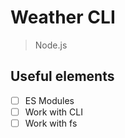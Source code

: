 # Weather CLI

> Node.js

## Useful elements

- [ ] ES Modules
- [ ] Work with CLI
- [ ] Work with fs

